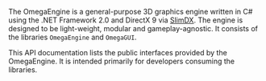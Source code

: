 The OmegaEngine is a general-purpose 3D graphics engine written in C# using the .NET Framework 2.0 and DirectX 9 via [SlimDX](http://slimdx.org/). The engine is designed to be light-weight, modular and gameplay-agnostic. It consists of the libraries `OmegaEngine` and `OmegaGUI`.

This API documentation lists the public interfaces provided by the OmegaEngine. It is intended primarily for developers consuming the libraries.
